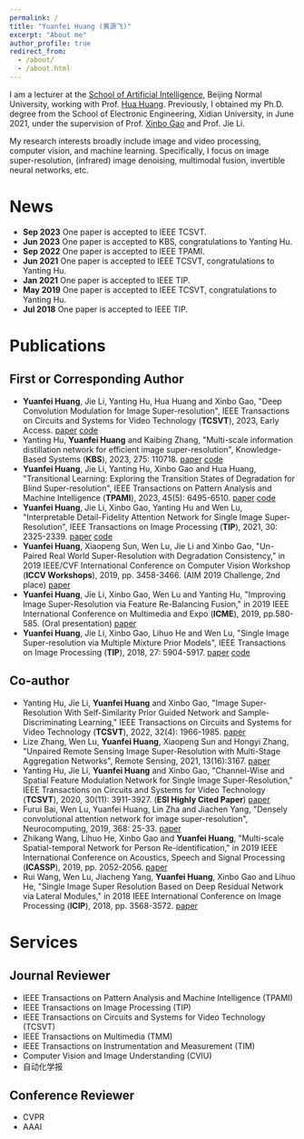 ```yaml
---
permalink: /
title: "Yuanfei Huang (黄源飞)"
excerpt: "About me"
author_profile: true
redirect_from: 
  - /about/
  - /about.html
---
```


I am a lecturer at the [School of Artificial Intelligence](https://ai.bnu.edu.cn/xygk/szdw/zj/76dec6e049534bbe882ce38e59974796.htm), Beijing Normal University, working with Prof. [Hua Huang](https://vmcl.bnu.edu.cn/group/teacher/dcdaea79b5e54b75b532795109a85a34.htm). Previously, I obtained my Ph.D. degree from the School of Electronic Engineering, Xidian University, in June 2021, under the supervision of Prof. [Xinbo Gao](https://see.xidian.edu.cn/faculty/xbgao/) and Prof. Jie Li.

My research interests broadly include image and video processing, computer vision, and machine learning. Specifically, I focus on image super-resolution, (infrared) image denoising, multimodal fusion, invertible neural networks, etc.

# News
* **Sep 2023**  One paper is accepted to IEEE TCSVT.
* **Jun 2023**  One paper is accepted to KBS, congratulations to Yanting Hu.
* **Sep 2022**  One paper is accepted to IEEE TPAMI.
* **Jun 2021**  One paper is accepted to IEEE TCSVT, congratulations to Yanting Hu.
* **Jan 2021**  One paper is accepted to IEEE TIP.
* **May 2019**  One paper is accepted to IEEE TCSVT, congratulations to Yanting Hu.
* **Jul 2018**  One paper is accepted to IEEE TIP.

# Publications
## First or Corresponding Author
* **Yuanfei Huang**, Jie Li, Yanting Hu, Hua Huang and Xinbo Gao, "Deep Convolution Modulation for Image Super-resolution", IEEE Transactions on Circuits and Systems for Video Technology (**TCSVT**), 2023, Early Access. [paper](https://ieeexplore.ieee.org/document/10256095) [code](https://github.com/YuanfeiHuang/CoMoNet)
* Yanting Hu, **Yuanfei Huang** and Kaibing Zhang, "Multi-scale information distillation network for efficient image super-resolution", Knowledge-Based Systems (**KBS**), 2023, 275: 110718. [paper](https://www.sciencedirect.com/science/article/pii/S0950705123004689)  [code](https://github.com/YuanfeiHuang/MSID)
* **Yuanfei Huang**, Jie Li, Yanting Hu, Xinbo Gao and Hua Huang, "Transitional Learning: Exploring the Transition States of Degradation for Blind Super-resolution", IEEE Transactions on Pattern Analysis and Machine Intelligence (**TPAMI**), 2023, 45(5): 6495-6510. [paper](https://ieeexplore.ieee.org/document/9893392/)  [code](https://github.com/YuanfeiHuang/TLSR)
* **Yuanfei Huang**, Jie Li, Xinbo Gao, Yanting Hu and Wen Lu, "Interpretable Detail-Fidelity Attention Network for Single Image Super-Resolution", IEEE Transactions on Image Processing (**TIP**), 2021, 30: 2325-2339.  [paper](https://ieeexplore.ieee.org/document/9334407)  [code](https://github.com/YuanfeiHuang/DeFiAN)
* **Yuanfei Huang**, Xiaopeng Sun, Wen Lu, Jie Li and Xinbo Gao, "Un-Paired Real World Super-Resolution with Degradation Consistency," in 2019 IEEE/CVF International Conference on Computer Vision Workshop (**ICCV Workshops**), 2019, pp. 3458-3466. (AIM 2019 Challenge, 2nd place) [paper](https://ieeexplore.ieee.org/abstract/document/9022113)
* **Yuanfei Huang**, Jie Li, Xinbo Gao, Wen Lu and Yanting Hu, "Improving Image Super-Resolution via Feature Re-Balancing Fusion," in 2019 IEEE International Conference on Multimedia and Expo (**ICME**), 2019, pp.580-585. (Oral presentation) [paper](https://ieeexplore.ieee.org/document/8784891)
* **Yuanfei Huang**, Jie Li, Xinbo Gao, Lihuo He and Wen Lu, "Single Image Super-resolution via Multiple Mixture Prior Models", IEEE Transactions on Image Processing (**TIP**), 2018, 27: 5904-5917. [paper](https://ieeexplore.ieee.org/document/8421656)  [code](https://github.com/YuanfeiHuang/MMPM)

## Co-author
* Yanting Hu, Jie Li, **Yuanfei Huang** and Xinbo Gao, "Image Super-Resolution With Self-Similarity Prior Guided Network and Sample-Discriminating Learning," IEEE Transactions on Circuits and Systems for Video Technology (**TCSVT**), 2022, 32(4): 1966-1985. [paper](https://ieeexplore.ieee.org/document/9467283)
* Lize Zhang, Wen Lu, **Yuanfei Huang**, Xiaopeng Sun and Hongyi Zhang, "Unpaired Remote Sensing Image Super-Resolution with Multi-Stage Aggregation Networks", Remote Sensing, 2021, 13(16):3167. [paper](https://www.mdpi.com/2072-4292/13/16/3167)
* Yanting Hu, Jie Li, **Yuanfei Huang** and Xinbo Gao, "Channel-Wise and Spatial Feature Modulation Network for Single Image Super-Resolution," IEEE Transactions on Circuits and Systems for Video Technology (**TCSVT**), 2020, 30(11): 3911-3927. (**ESI Highly Cited Paper**) [paper](https://ieeexplore.ieee.org/document/8708220)
* Furui Bai, Wen Lu, Yuanfei Huang, Lin Zha and Jiachen Yang, "Densely convolutional attention network for image super-resolution", Neurocomputing, 2019, 368: 25-33. [paper](https://www.sciencedirect.com/science/article/pii/S0925231219312081)
* Zhikang Wang, Lihuo He, Xinbo Gao and **Yuanfei Huang**, "Multi-scale Spatial-temporal Network for Person Re-identification," in 2019 IEEE International Conference on Acoustics, Speech and Signal Processing (**ICASSP**), 2019, pp. 2052-2056. [paper](https://ieeexplore.ieee.org/abstract/document/8683716)
* Rui Wang, Wen Lu, Jiacheng Yang, **Yuanfei Huang**, Xinbo Gao and Lihuo He, "Single Image Super Resolution Based on Deep Residual Network via Lateral Modules," in 2018 IEEE International Conference on Image Processing (**ICIP**), 2018, pp. 3568-3572. [paper](https://ieeexplore.ieee.org/abstract/document/8451670)

# Services
## Journal Reviewer
* IEEE Transactions on Pattern Analysis and Machine Intelligence (TPAMI)
* IEEE Transactions on Image Processing (TIP)
* IEEE Transactions on Circuits and Systems for Video Technology (TCSVT)
* IEEE Transactions on Multimedia (TMM)
* IEEE Transactions on Instrumentation and Measurement (TIM)
* Computer Vision and Image Understanding (CVIU)
* 自动化学报

## Conference Reviewer
* CVPR
* AAAI
